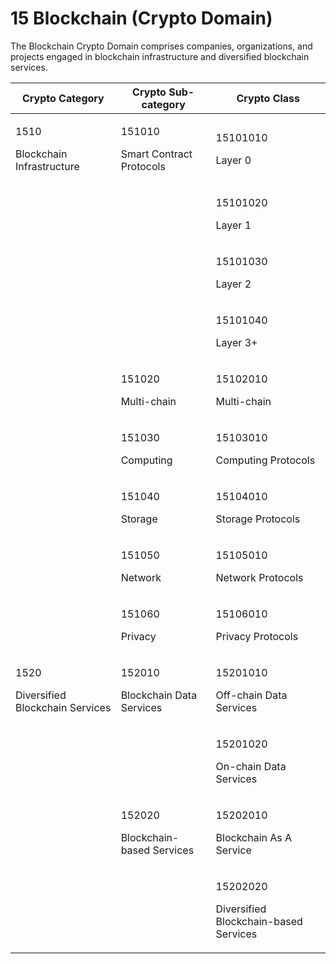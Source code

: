 # 15 Blockchain (Crypto Domain)

The Blockchain Crypto Domain comprises companies, organizations, and projects engaged in blockchain infrastructure and diversified blockchain services.

| Crypto Category                                   | Crypto Sub-category                           | Crypto Class                                                |
| ------------------------------------------------- | --------------------------------------------- | ----------------------------------------------------------- |
| <p>1510</p><p>Blockchain Infrastructure</p>       | <p>151010</p><p>Smart Contract Protocols</p>  | <p>15101010</p><p>Layer 0</p>                               |
|                                                   |                                               | <p>15101020</p><p>Layer 1</p>                               |
|                                                   |                                               | <p>15101030</p><p>Layer 2</p>                               |
|                                                   |                                               | <p>15101040</p><p>Layer 3+</p>                              |
|                                                   | <p>151020</p><p>Multi-chain</p>               | <p>15102010</p><p>Multi-chain</p>                           |
|                                                   | <p>151030</p><p>Computing</p>                 | <p>15103010</p><p>Computing Protocols</p>                   |
|                                                   | <p>151040</p><p>Storage</p>                   | <p>15104010</p><p>Storage Protocols</p>                     |
|                                                   | <p>151050</p><p>Network</p>                   | <p>15105010</p><p>Network Protocols</p>                     |
|                                                   | <p>151060</p><p>Privacy</p>                   | <p>15106010</p><p>Privacy Protocols</p>                     |
| <p>1520</p><p>Diversified Blockchain Services</p> | <p>152010</p><p>Blockchain Data Services</p>  | <p>15201010</p><p>Off-chain Data Services</p>               |
|                                                   |                                               | <p>15201020</p><p>On-chain Data Services</p>                |
|                                                   | <p>152020</p><p>Blockchain-based Services</p> | <p>15202010</p><p>Blockchain As A Service</p>               |
|                                                   |                                               | <p>15202020</p><p>Diversified Blockchain-based Services</p> |
